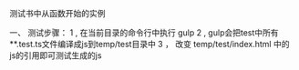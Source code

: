 测试书中从函数开始的实例

一、 测试步骤：
  1 , 在当前目录的命令行中执行 gulp
  2 ,  gulp会把test中所有**.test.ts文件编译成js到temp/test目录中
  3 ， 改变 temp/test/index.html 中的 js的引用即可测试生成的js
   
